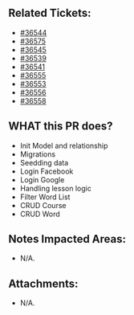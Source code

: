 <!--
  PLEASE DON'T DELETE THIS TEMPLATE UNTIL YOU HAVE READ THE FIRST SECTION.
-->

## Related Tickets:
- [#36544](https://edu-redmine.sun-asterisk.vn/issues/36544)
- [#36575](https://edu-redmine.sun-asterisk.vn/issues/36575)
- [#36545](https://edu-redmine.sun-asterisk.vn/issues/36545)
- [#36539](https://edu-redmine.sun-asterisk.vn/issues/36539)
- [#36541](https://edu-redmine.sun-asterisk.vn/issues/36541)
- [#36555](https://edu-redmine.sun-asterisk.vn/issues/36555)
- [#36553](https://edu-redmine.sun-asterisk.vn/issues/36553)
- [#36556](https://edu-redmine.sun-asterisk.vn/issues/36556)
- [#36558](https://edu-redmine.sun-asterisk.vn/issues/36558)

## WHAT this PR does?
- Init Model and relationship
- Migrations
- Seedding data
- Login Facebook
- Login Google
- Handling lesson logic
- Filter Word List
- CRUD Course
- CRUD Word
<!--
- ex: Change number items `completed/total` in admin page.
-->

## Notes Impacted Areas:
- N/A.

## Attachments:
- N/A.